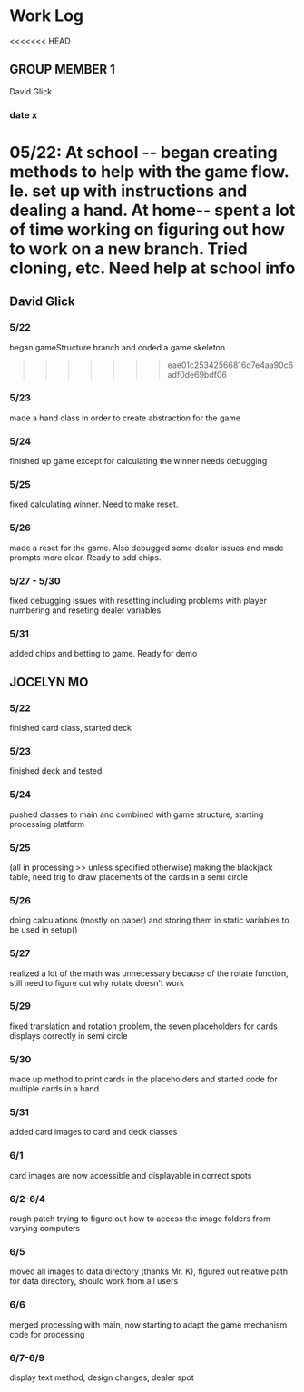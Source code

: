 # Work Log

<<<<<<< HEAD
## GROUP MEMBER 1
David Glick

### date x
05/22:
At school -- began creating methods to help with the game flow. Ie. set up with instructions and dealing a hand.
At home-- spent a lot of time working on figuring out how to work on a new branch. Tried cloning, etc. Need help at school
info
=======
## David Glick

### 5/22

began gameStructure branch and coded a game skeleton
>>>>>>> eae01c25342566816d7e4aa90c6adf0de69bdf06

### 5/23

made a hand class in order to create abstraction for the game

### 5/24

finished up game except for calculating the winner needs debugging

### 5/25

fixed calculating winner. Need to make reset.

### 5/26

made a reset for the game. Also debugged some dealer issues and made prompts more clear. Ready to add chips.

### 5/27 - 5/30

fixed debugging issues with resetting including problems with player numbering and reseting dealer variables

### 5/31

added chips and betting to game. Ready for demo


## JOCELYN MO

### 5/22

finished card class, started deck

### 5/23

finished deck and tested

### 5/24

pushed classes to main and combined with game structure, starting processing platform

### 5/25

(all in processing >> unless specified otherwise) making the blackjack table, need trig to draw placements of the cards in a semi circle

### 5/26

doing calculations (mostly on paper) and storing them in static variables to be used in setup()

### 5/27

realized a lot of the math was unnecessary because of the rotate function, still need to figure out why rotate doesn't work

### 5/29

fixed translation and rotation problem, the seven placeholders for cards displays correctly in semi circle

### 5/30

made up method to print cards in the placeholders and started code for multiple cards in a hand

### 5/31

added card images to card and deck classes

### 6/1

card images are now accessible and displayable in correct spots

### 6/2-6/4

rough patch trying to figure out how to access the image folders from varying computers

### 6/5

moved all images to data directory (thanks Mr. K), figured out relative path for data directory, should work from all users

### 6/6

merged processing with main, now starting to adapt the game mechanism code for processing

### 6/7-6/9

display text method, design changes, dealer spot
